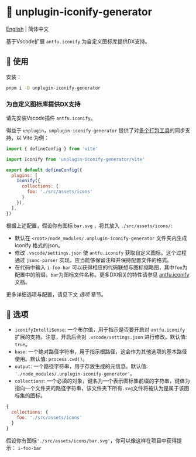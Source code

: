 # :tada: unplugin-iconify-generator

[English](./README.md) | 简体中文

基于Vscode扩展 `antfu.iconify` 为自定义图标库提供DX支持。

## :memo: 使用

安装：

```sh
pnpm i -D unplugin-iconify-generator
```

### 为自定义图标库提供DX支持

请先安装Vscode插件 `antfu.iconify`。

得益于 `unplugin`，`unplugin-iconify-generator` 提供了对[多个打包工具](https://unplugin.unjs.io/guide/)的同步支持，以 Vite 为例：

```js
import { defineConfig } from 'vite'

import Iconify from 'unplugin-iconify-generator/vite'

export default defineConfig({
  plugins: [
    Iconify({
      collections: {
        foo: './src/assets/icons'
      }
    }),
  ],
})
```

根据上述配置，假设你有图标 `bar.svg` ，将其放入 `./src/assets/icons/`:

- 默认在 `<root>/node_modules/.unplugin-iconify-generator` 文件夹内生成 iconify 格式的json。
- 修改 `.vscode/settings.json` 使 `antfu.iconify` 获取自定义图标。这个过程通过 `jsonc-parser` 实现，应当能够保留注释并保持配置文件的格式。
- 在代码中输入 `i-foo-bar` 可以获得相应的代码联想与图标缩略图，其中`foo`为配置中的前缀，`bar`为图标文件名称。更多DX相关的特性请参见 [antfu.iconify](https://github.com/antfu/vscode-iconify) 文档。

更多详细选项与配置，请见下文 *选项* 章节。

## :wrench: 选项

- `iconifyIntelliSense`: 一个布尔值，用于指示是否要开启对 `antfu.iconify` 扩展的支持。注意，开启后会对 `.vscode/settings.json` 进行修改。默认值: `true`。
- `base`: 一个绝对路径字符串，用于指示根路径，这会作为其他选项的基本路径使用。默认值: `process.cwd()`。
- `output`: 一个路径字符串，用于存放生成的元信息。默认值: `'./node_modules/.unplugin-iconify-generator'`。
- `collections`: 一个必填的对象，键名为一个表示图标集前缀的字符串，键值为指向一个文件夹的路径字符串，该文件夹下所有`.svg`文件将被认为是属于该图标集的图标。

```js
{
  collections: {
    foo: './src/assets/icons'
  }
}
```

假设你有图标`'./src/assets/icons/bar.svg'`，你可以像这样在项目中获得提示：
`i-foo-bar`
